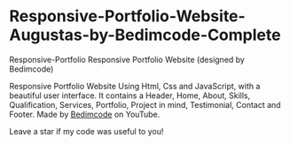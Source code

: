 # Responsive-Portfolio-Website-Augustas-by-Bedimcode-Complete
Responsive-Portfolio
Responsive Portfolio Website (designed by Bedimcode)

Responsive Portfolio Website Using Html, Css and JavaScript, with a beautiful user interface. It contains a Header, Home, About, Skills, Qualification, Services, Portfolio, Project in mind, Testimonial, Contact and Footer. Made by <a href="http://https://github.com/bedimcode/" target="_blank">Bedimcode</a> on YouTube.

Leave a star if my code was useful to you!
